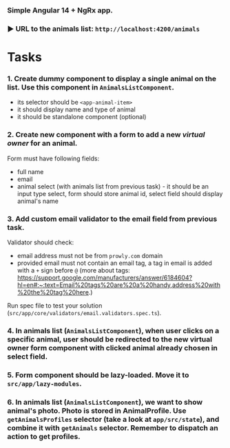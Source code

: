 ### Simple Angular 14 + NgRx app.

### ▶️ URL to the animals list: `http://localhost:4200/animals`

# **Tasks**

### 1. Create dummy component to display a single animal on the list. Use this component in `AnimalsListComponent`.

- its selector should be `<app-animal-item>`
- it should display name and type of animal
- it should be standalone component (optional)

### 2. Create new component with a form to add a new _virtual owner_ for an animal.

Form must have following fields:

- full name
- email
- animal select (with animals list from previous task) - it should be an input type select, form should store animal id, select field should display animal's name

### 3. Add custom email validator to the email field from previous task.

Validator should check:

- email address must not be from `prowly.com` domain
- provided email must not contain an email tag, a tag in email is added with a `+` sign before `@` (more about tags: https://support.google.com/manufacturers/answer/6184604?hl=en#:~:text=Email%20tags%20are%20a%20handy,address%20with%20the%20tag%20here.)

Run spec file to test your solution (`src/app/core/validators/email.validators.spec.ts`).

### 4. In animals list (`AnimalsListComponent`), when user clicks on a specific animal, user should be redirected to the new virtual owner form component with clicked animal already chosen in select field.

### 5. Form component should be lazy-loaded. Move it to `src/app/lazy-modules`.

### 6. In animals list (`AnimalsListComponent`), we want to show animal's photo. Photo is stored in AnimalProfile. Use `getAnimalsProfiles` selector (take a look at `app/src/state`), and combine it with `getAnimals` selector. Remember to dispatch an action to get profiles.
